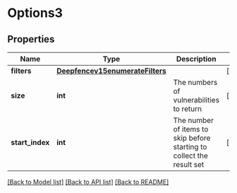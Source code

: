 # Options3

## Properties
Name | Type | Description | Notes
------------ | ------------- | ------------- | -------------
**filters** | [**Deepfencev15enumerateFilters**](Deepfencev15enumerateFilters.md) |  | [optional] 
**size** | **int** | The numbers of vulnerabilities to return | [optional] 
**start_index** | **int** | The number of items to skip before starting to collect the result set | [optional] 

[[Back to Model list]](../README.md#documentation-for-models) [[Back to API list]](../README.md#documentation-for-api-endpoints) [[Back to README]](../README.md)


